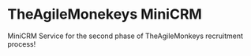 # TheAgileMonekeys MiniCRM
MiniCRM Service for the second phase of TheAgileMonkeys recruitment process! 
